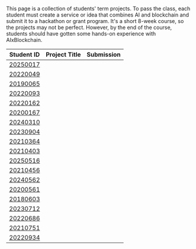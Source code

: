 This page is a collection of students' term projects. To pass the class, each student must create a service or idea that combines AI and blockchain and submit it to a hackathon or grant program. It's a short 8-week course, so the projects may not be perfect. However, by the end of the course, students should have gotten some hands-on experience with AIxBlockchain.

| Student ID | Project Title | Submission |
|------|------|-------|
| [20250017](./20250017/) |  |  |
| [20220049](./20220049/) |  |  |
| [20190065](./20190065/) |  |  |
| [20220093](./20220093/) |  |  |
| [20220162](./20220162/) |  |  |
| [20200167](./20200167/) |  |  |
| [20240310](./20240310/) |  |  |
| [20230904](./20230904/) |  |  |
| [20210364](./20210364/) |  |  |
| [20210403](./20210403/) |  |  |
| [20250516](./20250516/) |  |  |
| [20210456](./20210456/) |  |  |
| [20240562](./20240562/) |  |  |
| [20200561](./20200561/) |  |  |
| [20180603](./20180603/) |  |  |
| [20230712](./20230712/) |  |  |
| [20220686](./20220686/) |  |  |
| [20210751](./20210751/) |  |  |
| [20220934](./20220934/) |  |  |
